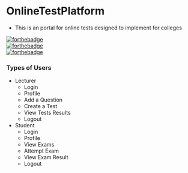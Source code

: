 # OnlineTestPlatform

- This is an portal for online tests designed to implement for colleges

[![forthebadge](https://forthebadge.com/images/badges/uses-html.svg)](https://forthebadge.com)</br>
[![forthebadge](https://forthebadge.com/images/badges/uses-css.svg)](https://forthebadge.com)</br>
[![forthebadge](https://forthebadge.com/images/badges/uses-js.svg)](https://forthebadge.com)</br>

### Types of Users
+ Lecturer
  + Login
  + Profile
  + Add a Question
  + Create a Test
  + View Tests Results
  + Logout
+ Student
  + Login
  + Profile
  + View Exams
  + Attempt Exam
  + View Exam Result
  + Logout
